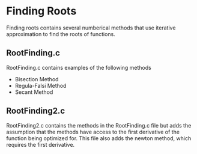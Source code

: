 # Finding Roots #

Finding roots contains several numberical methods that use iterative approximation to find the roots of functions. 

## RootFinding.c ##
RootFinding.c contains examples of the following methods
* Bisection Method
* Regula-Falsi Method
* Secant Method


## RootFinding2.c ##
RootFinding2.c contains the methods in the RootFinding.c file but adds the assumption that the methods have access to the first derivative of the function being optimized for. This file also adds the newton method, which requires the first derivative.
